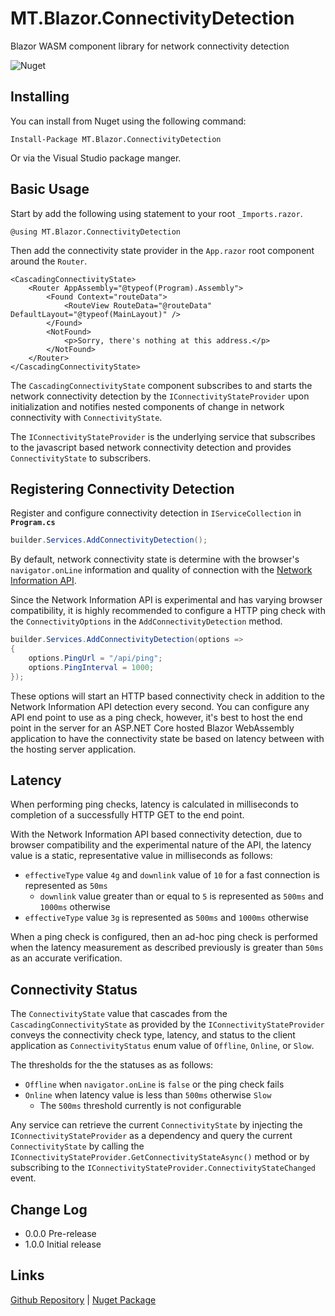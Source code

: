 # MT.Blazor.ConnectivityDetection
Blazor WASM component library for network connectivity detection

![Nuget](https://img.shields.io/nuget/v/mt.blazor.connectivitydetection.svg)

## Installing

You can install from Nuget using the following command:

`Install-Package MT.Blazor.ConnectivityDetection`

Or via the Visual Studio package manger.

## Basic Usage

Start by add the following using statement to your root `_Imports.razor`.

```razor
@using MT.Blazor.ConnectivityDetection
```

Then add the connectivity state provider in the `App.razor` root component around the `Router`.

```razor
<CascadingConnectivityState>
    <Router AppAssembly="@typeof(Program).Assembly">
        <Found Context="routeData">
            <RouteView RouteData="@routeData" DefaultLayout="@typeof(MainLayout)" />
        </Found>
        <NotFound>
            <p>Sorry, there's nothing at this address.</p>
        </NotFound>
    </Router>
</CascadingConnectivityState>
```

The `CascadingConnectivityState` component subscribes to and starts the network connectivity detection by the `IConnectivityStateProvider` upon initialization 
and notifies nested components of change in network connectivity with  `ConnectivityState`.

The `IConnectivityStateProvider` is the underlying service that subscribes to the javascript based network connectivity detection and provides `ConnectivityState` to subscribers.

## Registering Connectivity Detection

Register and configure connectivity detection in `IServiceCollection` in **`Program.cs`**

```csharp
builder.Services.AddConnectivityDetection();
```

By default, network connectivity state is determine with the browser's `navigator.onLine` information and quality of connection with the [Network Information API](https://developer.mozilla.org/en-US/docs/Web/API/Network_Information_API).  

Since the Network Information API is experimental and has varying browser compatibility, it is highly recommended to configure a HTTP ping check with the `ConnectivityOptions` in the 
`AddConnectivityDetection` method.

```csharp
builder.Services.AddConnectivityDetection(options => 
{
    options.PingUrl = "/api/ping";
    options.PingInterval = 1000;
});
```

These options will start an HTTP based connectivity check in addition to the Network Information API detection every second.  You can configure any API end point to use as a 
ping check, however, it's best to host the end point in the server for an ASP.NET Core hosted Blazor WebAssembly application to have the connectivity state be based on latency 
between with the hosting server application.

## Latency

When performing ping checks, latency is calculated in milliseconds to completion of a successfully HTTP GET to the end point.

With the Network Information API based connectivity detection, due to browser compatibility and the experimental nature of the API, 
the latency value is a static, representative value in milliseconds as follows:

* `effectiveType` value `4g` and `downlink` value of `10` for a fast connection is represented as `50ms`
  * `downlink` value greater than or equal to `5` is represented as `500ms` and `1000ms` otherwise
* `effectiveType` value `3g` is represented as `500ms` and `1000ms` otherwise

When a ping check is configured, then an ad-hoc ping check is performed when the latency measurement as described previously is greater than `50ms` as an accurate verification.

## Connectivity Status

The `ConnectivityState` value that cascades from the `CascadingConnectivityState` as provided by the `IConnectivityStateProvider` conveys the connectivity check type, latency, and 
status to the client application as `ConnectivityStatus` enum value of `Offline`, `Online`, or `Slow`.

The thresholds for the the statuses as as follows:

* `Offline` when `navigator.onLine` is `false` or the ping check fails
* `Online` when latency value is less than `500ms` otherwise `Slow`
  * The `500ms` threshold currently is not configurable

Any service can retrieve the current `ConnectivityState` by injecting the `IConnectivityStateProvider` as a dependency and query the current `ConnectivityState` by calling
the `IConnectivityStateProvider.GetConnectivityStateAsync()` method or by subscribing to the `IConnectivityStateProvider.ConnectivityStateChanged` event.

## Change Log
- 0.0.0 Pre-release
- 1.0.0 Initial release

## Links
[Github Repository](https://github.com/Medtelligent/MT.Blazor) |
[Nuget Package](https://www.nuget.org/packages/MT.Blazor.ConnectivityDetection)